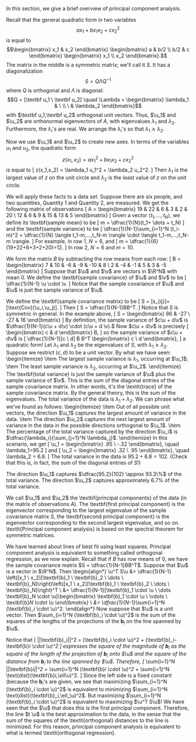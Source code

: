 In this section, we give a brief overview of principal component analysis. 

Recall that the general quadratic form in two variables
$$ax_1 + bx_1 x_2 + c x_2^2$$
is equal to
$$\begin{bmatrix}
    x_1 & x_2
\end{bmatrix} \begin{bmatrix}
    a & b/2 \\
    b/2 & c
\end{bmatrix}
\begin{bmatrix}
    x_1 \\
    x_2
\end{bmatrix}.$$
The matrix in the middle is a symmetric matrix; we'll call it $S$. It has a diagonalization
$$S = Q \Lambda Q^{-1} $$
where $Q$ is orthogonal and $\Lambda$ is diagonal:
$$Q = [\textbf u_1 \ \textbf u_2] \quad \Lambda = \begin{bmatrix}
    \lambda_1 & \ \\
    \ & \lambda_2
\end{bmatrix}$$
with $\textbf u_1,\textbf u_2$ orthogonal unit vectors. Thus, $\u_1$ and $\u_2$ are orthonormal eigenvectors of $A$, with eigenvalues $\lambda_1$ and $\lambda_2$. Furthermore, the $\lambda_i$'s are real. We arrange the $\lambda_i$'s so that $\lambda_1 \ge \lambda_2$.

Now we use $\u_1$ and $\u_2$ to create new axes. In terms of the variables $u_1$ and $u_2$, the quadratic form
$$z(x_1,x_2) = ax_1^2 + bx_1 x_2 + c x_2^2$$
is equal to
\[
z(x_1,x_2) = \lambda_1 u_1^2 + \lambda_2 u_2^2.
\]
Then $\lambda_1$ is the largest value of $z$ on the unit circle and $\lambda_2$ is the least value of $z$ on the unit circle.

We will apply these facts to a data set. Suppose there are six people, and two quantities, Quantity 1 and Quantity 2, are measured. We get the following matrix of observations
\[
A = \begin{bmatrix}
    19 & 22 & 6 & 3 & 2 & 20 \\
    12 & 6 & 9 & 15 & 13 & 5
\end{bmatrix}
\]
Given a vector $\langle t_1,...,t_N \rangle$, we define its \textbf{sample mean} to be 
\[
m = \dfrac{1}{N}(t_1+ \dots + t_N)
\]
and the \textbf{sample variance} to be 
\[
\dfrac{1}{N-1}\sum_{i=1}^N (t_i-m)^2 = \dfrac{1}{N} \langle t_1-m,...,t_N-m \rangle \cdot \langle t_1-m,...,t_N-m \rangle.
\]
For example, in row 1, $N=6$, and
\[
m = \dfrac{1}{6}(19+22+6+3+2+20)=12.
\]
In row 2, $N=6$ and $m=10$.

We form the matrix $B$ by subtracting the row means from each row:
\[
B = \begin{bmatrix}
    7 & 10 & -6 & -9 & -10 & 8 \\
    2 & -4 & -1 & 5 & 3 & -5
\end{bmatrix}
\]
Suppose that $\u$ and $\v$ are vectors in $\R^N$ with mean $0$. We define the \textbf{sample covariance} of $\u$ and $\v$ to be
\[
\dfrac{1}{N-1} \u \cdot \v.
\]
Notice that the sample covariance of $\u$ and $\u$ is just the sample variance of $\u$.

We define the \textbf{sample covariance matrix} to be 
\[
S = [s_{ij}]=[\text{Cov}(\u_i,\u_j)].
\]
Then
\[
S = \dfrac{1}{N-1}BB^T.
\]
Notice that $S$ is symmetric in general. In the example above,
\[
S = \begin{bmatrix}
    86 & -27 \\
    -27 & 16
\end{bmatrix}
\]
By definition, the sample variance of $c\u + d\v$ is $\dfrac{1}{N-1}(c\u + d\v) \cdot (c\u + d \v).$ Now $c\u + d\v$ is precisely
\[
\begin{bmatrix}
    c & d
\end{bmatrix} B,
\]
so the sample variance of $c\u + d\v$ is
\[
\dfrac{1}{N-1}[c \ d] B B^T \begin{bmatrix}
    c \\
    d
\end{bmatrix},
\]
a quadratic form! Let $\lambda_1$ and $\lambda_2$ be the eigenvalues of $S$, with $\lambda_1 \ge \lambda_2$. Suppose we restrict $(c,d)$ to be a unit vector. By what we have seen:
\begin{itemize}
    \item The largest sample variance is $\lambda_1$, occurring at $\u_1$;
    \item The least sample variance is $\lambda_2$, occurring at $\u_2$.
\end{itemize}
The \textbf{total variance} is just the sample variance of $\u$ plus the sample variance of $\v$. This is the sum of the diagonal entries of the sample covariance matrix. In other words, it's the \textit{trace} of the sample covariance matrix. By the general theory, this is the sum of the eigenvalues. The total variance of the data is $\lambda_1 + \lambda_2$. We can phrase what we've found as follows:
\begin{itemize}
    \item Out of all possible unit vectors, the direction $\u_1$ captures the largest amount of variance in the data.
    \item The direction $\u_2$ captures the next largest amount of variance in the data in the possible directions orthogonal to $\u_1$.
    \item The percentage of the total variance captured by the direction $\u_i$ is $\dfrac{\lambda_i}{\sum_{j=1}^N \lambda_j}$.
\end{itemize}
In this scenario, we get
\[
\u_1 = \begin{bmatrix}
    .95 \\
    -.32
\end{bmatrix}, \quad \lambda_1=95.2
\]
and
\[
\u_2 = \begin{bmatrix}
    .32 \\
    .95
\end{bmatrix}, \quad \lambda_2 = 6.8.
\]
The total variance in the data is $95.2+6.8=102$. (Check that this is, in fact, the sum of the diagonal entries of $S$!)

The direction $\u_1$ captures $\dfrac{95.2}{102} \approx 93.3\%$ of the total variance. The direction $\u_2$ captures approximately $6.7\%$ of the total variance.

We call $\u_1$ and $\u_2$ the \textbf{principal components} of the data (in the matrix of observations $A$). The \textbf{first principal component} is the eigenvector corresponding to the largest eigenvalue of the sample covariance matrix $S$, the \textbf{second principal component} is the eigenvector corresponding to the second largest eigenvalue, and so on. \textit{Principal component analysis} is based on the spectral theorem for symmetric matrices.

We have learned about lines of best fit using least squares. Principal component analysis is equivalent to something called orthogonal regression, as we now explain. Recall that if $B$ has row means of $0$, we have the sample covariance matrix $S = \dfrac{1}{N-1}BB^T$. Suppose that $\u$ is a vector in $\R^N$. Then
\begin{align*}
    \u^T S\u &= \dfrac{1}{N-1} \left([x_1 \ x_2][\textbf{b}_1 \ \textbf{b}_2 \ \dots \ \textbf{b}_N]\right)\left([x_1 \ x_2][\textbf{b}_1 \ \textbf{b}_2 \ \dots \ \textbf{b}_N]\right)^T \\
    &= \dfrac{1}{N-1}[\textbf{b}_1 \cdot \u \ \dots \textbf{b}_N \cdot \u]\begin{bmatrix}
    \textbf{b}_1 \cdot \u \\
    \vdots \\
    \textbf{b}_N \cdot \u
    \end{bmatrix} \\
    &= \dfrac{1}{N-1}\sum_{i=1}^N (\textbf{b}_i \cdot \u)^2.
\end{align*}
Now suppose that $\u$ is a unit vector. Then $\sum_{i=1}^N (\textbf{b}_i \cdot \u)^2$ is the sum of the squares of the lengths of the projections of the $\textbf{b}_i$ on the line spanned by $\u$.

Notice that
\[
||\textbf{b}_i||^2 = (\textbf{b}_i \cdot \u)^2 + (\textbf{b}_i-\textbf{b}_i \cdot \u)^2
\]
expresses the square of the magnitude of $\textbf{b}_i$ as the square of the length of the projection of $\textbf{b}_i$ onto $\u$ and the square of the distance from $\textbf{b}_i$ to the line spanned by $\u$. Therefore,
\[
\sum_{i=1}^N ||\textbf{b}_i||^2 = \sum_{i=1}^N (\textbf{b}_i \cdot \u)^2 + \sum_{i=1}^N \text{dist}(\textbf{b}_i,\ell_\u)^2. 
\]
Since the left side is a fixed constant (because the $\textbf{b}_i$'s are given, we see that maximizing $\sum_{i=1}^N (\textbf{b}_i \cdot \u)^2$ is equivalent to minimizing $\sum_{i=1}^N \text{dist}(\textbf{b}_i,\ell_\u)^2$. But maximizing $\sum_{i=1}^N (\textbf{b}_i \cdot \u)^2$ is equivalent to maximizing $\u^T S\u$! We have seen that the $\u$ that does this is the first principal component. Therefore, the line $t \u$ is the best approximation to the data, in the sense that the sum of the squares of the \textit{orthogonal} distances to the line is minimized. For this reason, principal component analysis is equivalent to what is termed \textit{orthogonal regression}.

